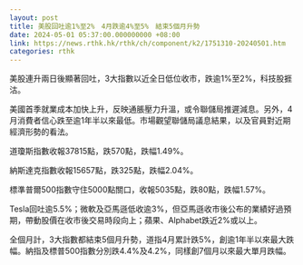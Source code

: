 ```yaml
---
layout: post
title: 美股回吐逾1%至2%　4月跌逾4%至5%　結束5個月升勢
date: 2024-05-01 05:37:00.000000000 +08:00
link: https://news.rthk.hk/rthk/ch/component/k2/1751310-20240501.htm
categories: rthk
---
```


美股連升兩日後顯著回吐，3大指數以近全日低位收市，跌逾1%至2%，科技股捱沽。

美國首季就業成本加快上升，反映通脹壓力升溫，或令聯儲局推遲減息。另外，4月消費者信心跌至逾1年半以來最低。市場觀望聯儲局議息結果，以及官員對近期經濟形勢的看法。

道瓊斯指數收報37815點，跌570點，跌幅1.49%。

納斯達克指數收報15657點，跌325點，跌幅2.04%。

標準普爾500指數守住5000點關口，收報5035點，跌80點，跌幅1.57%。

Tesla回吐逾5.5%；微軟及亞馬遜低收逾3%，但亞馬遜收市後公布的業績好過預期，帶動股價在收市後交易時段向上；蘋果、Alphabet跌近2%或以上。

全個月計，3大指數都結束5個月升勢，道指4月累計跌5%，創逾1年半以來最大跌幅。納指及標普500指數分別跌4.4%及4.2%，同樣創7個月以來最大單月跌幅。
